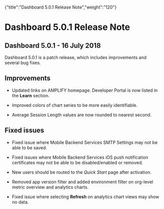 {"title":"Dashboard 5.0.1 Release Note","weight":"120"} 

# Dashboard 5.0.1 Release Note

## Dashboard 5.0.1 - 16 July 2018

Dashboard 5.0.1 is a patch release, which includes improvements and several bug fixes.

## Improvements

*   Updated links on AMPLIFY homepage. Developer Portal is now listed in the **Learn** section.
    
*   Improved colors of chart series to be more easily identifiable.
    
*   Average Session Length values are now rounded to nearest second.
    

## Fixed issues

*   Fixed issue where Mobile Backend Services SMTP Settings may not be able to be saved.
    
*   Fixed issues where Mobile Backend Services iOS push notification certificates may not be able to be disabled/enabled or removed.
    
*   New users should be routed to the _Quick Start_ page after activation.
    
*   Removed app version filter and added environment filter on org-level metric overview and analytics charts.
    
*   Fixed issue where selecting **Refresh** on analytics chart views may show no data.